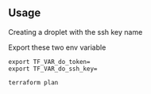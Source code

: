 ## Usage

Creating a droplet with the ssh key name

Export these two env variable

```
export TF_VAR_do_token=
export TF_VAR_do_ssh_key=

terraform plan
```